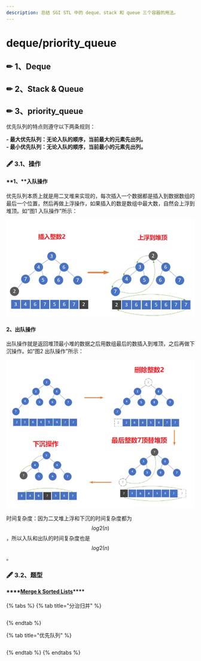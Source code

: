 ```yaml
---
description: 总结 SGI STL 中的 deque、stack 和 queue 三个容器的用法。
---
```


# deque/priority\_queue

## ✏ 1、Deque



## ✏ 2、Stack & Queue



## ✏ 3、priority\_queue

优先队列的特点则遵守以下两条规则：

**- 最大优先队列：无论入队的顺序，当前最大的元素先出列。**  
**- 最小优先队列：无论入队的顺序，当前最小的元素先出列。**

### 🖋 **3.1、操作**

#### **1、**入队操作 

优先队列本质上就是用二叉堆来实现的，每次插入一个数据都是插入到数据数组的最后一个位置，然后再做上浮操作，如果插入的数是数组中最大数，自然会上浮到堆顶。如“图1 入队操作”所示：

![](../../.gitbook/assets/image%20%2851%29.png)

#### 2、出队操作

出队操作就是返回堆顶最小堆的数据之后用数组最后的数插入到堆顶，之后再做下沉操作。如“图2 出队操作”所示：

![](../../.gitbook/assets/image%20%2852%29.png)

时间复杂度：因为二叉堆上浮和下沉的时间复杂度都为 $$log2(n)$$ ，所以入队和出队的时间复杂度也是 $$log2(n)$$ 。

### 🖋 3.2、题型

#### \*\*\*\*[**Merge k Sorted Lists**](https://leetcode-cn.com/problems/merge-k-sorted-lists/)\*\*\*\*

{% tabs %}
{% tab title="分治归并" %}
```text

```
{% endtab %}

{% tab title="优先队列" %}
```

```
{% endtab %}
{% endtabs %}

